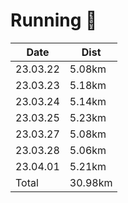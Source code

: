 # Running 🏈

| Date   | Dist |
|---|---|
| 23.03.22 | 5.08km | 
| 23.03.23 | 5.18km |
| 23.03.24 | 5.14km |
| 23.03.25 | 5.23km |
| 23.03.27 | 5.08km |
| 23.03.28 | 5.06km |
| 23.04.01 | 5.21km |
| Total    | 30.98km|
